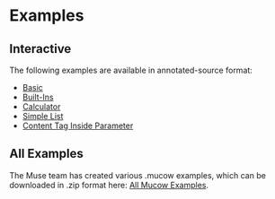 # Examples

## Interactive
The following examples are available in annotated-source format:

* [Basic](ExampleMucow.mucow.html)
* [Built-Ins](BuiltIn.mucow.html)
* [Calculator](Calculator.mucow.html)
* [Simple List](SimpleList.mucow.html)
* [Content Tag Inside Parameter](ContentTagInsideParam.mucow.html)

## All Examples
The Muse team has created various .mucow examples, which can be downloaded in .zip format here: [All Mucow Examples](assets/mucow-examples.zip).
